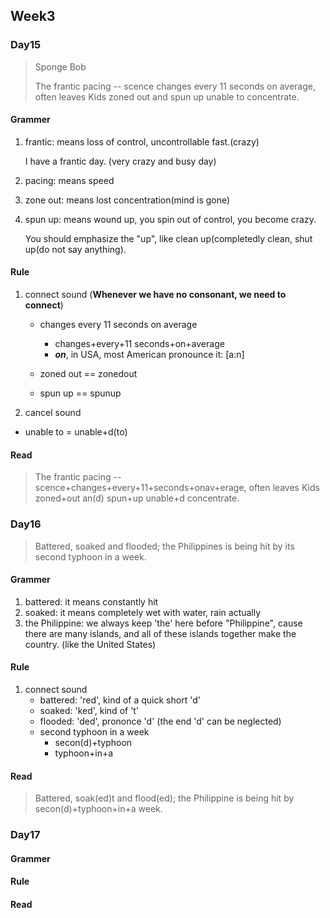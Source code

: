## Week3

### Day15

> Sponge Bob
>
> The frantic pacing -- scence changes every 11 seconds on average, often leaves Kids zoned out and spun up unable to concentrate.

#### Grammer

1. frantic: means loss of control, uncontrollable fast.(crazy)

   I have a frantic day. (very crazy and busy day)

2. pacing: means speed

3. zone out: means lost concentration(mind is gone)

4. spun up: means wound up, you spin out of control, you become crazy.

   You should emphasize the "up", like clean up(completedly clean, shut up(do not say anything). 

#### Rule

1. connect sound (**Whenever we have no consonant, we need to connect**)

   - changes every 11 seconds on average
     - changes+every+11 seconds+on+average
     - ***on***, in USA, most American pronounce it: [a:n]

   - zoned out == zonedout
   - spun up == spunup  

    

2. cancel sound

  - unable to = unable+d(to)

#### Read

> The frantic pacing -- scence+changes+every+11+seconds+onav+erage, often leaves Kids zoned+out an(d) spun+up unable+d concentrate.



### Day16

> Battered, soaked and flooded; the Philippines is being hit by its second typhoon in a week.

#### Grammer

1. battered: it means constantly hit
2. soaked: it means completely wet with water, rain actually
3. the Philippine: we always keep 'the' here before "Philippine", cause there are many islands, and all of these islands together make the country. (like the United States)

#### Rule

1. connect sound
   - battered: 'red', kind of a quick short 'd'
   - soaked: 'ked', kind of 't'
   - flooded: 'ded', prononce 'd' (the end 'd' can be neglected)
   - second typhoon in a week
     - secon(d)+typhoon
     - typhoon+in+a

#### Read

> Battered, soak(ed)t and flood(ed); the Philippine is being hit by secon(d)+typhoon+in+a week.



### Day17

> 

#### Grammer



#### Rule

 

#### Read

> 

